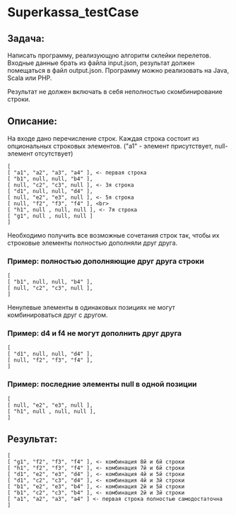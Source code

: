# Superkassa_testCase

## Задача:
Написать программу, реализующую алгоритм склейки перелетов. 
Входные данные брать из файла input.json, результат должен помещаться в файл output.json. 
Программу можно реализовать на Java, Scala или PHP.

Результат не должен включать в себя неполностью скомбинирование строки. 
## Описание:
 На входе дано перечисление строк. Каждая строка состоит из опциональных строковых элементов. ("a1" - элемент присутствует, null- элемент отсутствует) 

```
[ 
[ "a1", "a2", "a3", "a4" ], <- первая строка 
[ "b1", null, null, "b4" ], 
[ null, "c2", "c3", null ], <- 3я строка 
[ "d1", null, null, "d4" ], 
[ null, "e2", "e3", null ], <- 5я строка 
[ null, "f2", "f3", "f4" ], <br>
[ "h1", null , null, null ], <- 7я строка 
[ "g1", null , null, null ] 
]
```
Необходимо получить все возможные сочетания строк так, чтобы их строковые элементы полностью дополняли друг друга. 

### Пример: полностью дополняющие друг друга строки 

``` 
[ 
[ "b1", null, null, "b4" ], 
[ null, "c2", "c3", null ], 
]
```

Ненулевые элементы в одинаковых позициях не могут комбинироваться друг с другом. 
### Пример: d4 и f4 не могут дополнить друг друга 

```
[ 
[ "d1", null, null, "d4" ], 
[ null, "f2", "f3", "f4" ], 
] 
```

### Пример: последние элементы null в одной позиции 

```
[ 
[ null, "e2", "e3", null ], 
[ "h1", null , null, null ], 
] 
```

## Результат: 

```
[ 
[ "g1", "f2", "f3", "f4" ], <- комбинация 8й и 6й строки 
[ "h1", "f2", "f3", "f4" ], <- комбинация 7й и 6й строки 
[ "d1", "e2", "e3", "d4" ], <- комбинация 4й и 5й строки 
[ "d1", "c2", "c3", "d4" ], <- комбинация 4й и 3й строки 
[ "b1", "e2", "e3", "b4" ], <- комбинация 2й и 5й строки 
[ "b1", "c2", "c3", "b4" ], <- комбинация 2й и 3й строки 
[ "a1", "a2", "a3", "a4" ] <- первая строка полностью самодостаточна 
] 
```

